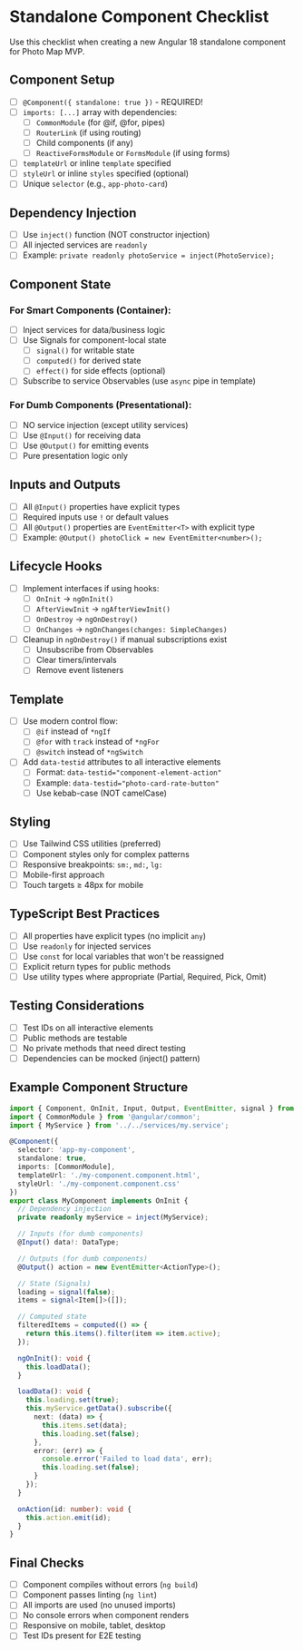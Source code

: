 # Standalone Component Checklist

Use this checklist when creating a new Angular 18 standalone component for Photo Map MVP.

## Component Setup

- [ ] `@Component({ standalone: true })` - REQUIRED!
- [ ] `imports: [...]` array with dependencies:
  - [ ] `CommonModule` (for @if, @for, pipes)
  - [ ] `RouterLink` (if using routing)
  - [ ] Child components (if any)
  - [ ] `ReactiveFormsModule` or `FormsModule` (if using forms)
- [ ] `templateUrl` or inline `template` specified
- [ ] `styleUrl` or inline `styles` specified (optional)
- [ ] Unique `selector` (e.g., `app-photo-card`)

## Dependency Injection

- [ ] Use `inject()` function (NOT constructor injection)
- [ ] All injected services are `readonly`
- [ ] Example: `private readonly photoService = inject(PhotoService);`

## Component State

### For Smart Components (Container):
- [ ] Inject services for data/business logic
- [ ] Use Signals for component-local state
  - [ ] `signal()` for writable state
  - [ ] `computed()` for derived state
  - [ ] `effect()` for side effects (optional)
- [ ] Subscribe to service Observables (use `async` pipe in template)

### For Dumb Components (Presentational):
- [ ] NO service injection (except utility services)
- [ ] Use `@Input()` for receiving data
- [ ] Use `@Output()` for emitting events
- [ ] Pure presentation logic only

## Inputs and Outputs

- [ ] All `@Input()` properties have explicit types
- [ ] Required inputs use `!` or default values
- [ ] All `@Output()` properties are `EventEmitter<T>` with explicit type
- [ ] Example: `@Output() photoClick = new EventEmitter<number>();`

## Lifecycle Hooks

- [ ] Implement interfaces if using hooks:
  - [ ] `OnInit` → `ngOnInit()`
  - [ ] `AfterViewInit` → `ngAfterViewInit()`
  - [ ] `OnDestroy` → `ngOnDestroy()`
  - [ ] `OnChanges` → `ngOnChanges(changes: SimpleChanges)`
- [ ] Cleanup in `ngOnDestroy()` if manual subscriptions exist
  - [ ] Unsubscribe from Observables
  - [ ] Clear timers/intervals
  - [ ] Remove event listeners

## Template

- [ ] Use modern control flow:
  - [ ] `@if` instead of `*ngIf`
  - [ ] `@for` with `track` instead of `*ngFor`
  - [ ] `@switch` instead of `*ngSwitch`
- [ ] Add `data-testid` attributes to all interactive elements
  - [ ] Format: `data-testid="component-element-action"`
  - [ ] Example: `data-testid="photo-card-rate-button"`
  - [ ] Use kebab-case (NOT camelCase)

## Styling

- [ ] Use Tailwind CSS utilities (preferred)
- [ ] Component styles only for complex patterns
- [ ] Responsive breakpoints: `sm:`, `md:`, `lg:`
- [ ] Mobile-first approach
- [ ] Touch targets ≥ 48px for mobile

## TypeScript Best Practices

- [ ] All properties have explicit types (no implicit `any`)
- [ ] Use `readonly` for injected services
- [ ] Use `const` for local variables that won't be reassigned
- [ ] Explicit return types for public methods
- [ ] Use utility types where appropriate (Partial, Required, Pick, Omit)

## Testing Considerations

- [ ] Test IDs on all interactive elements
- [ ] Public methods are testable
- [ ] No private methods that need direct testing
- [ ] Dependencies can be mocked (inject() pattern)

## Example Component Structure

```typescript
import { Component, OnInit, Input, Output, EventEmitter, signal } from '@angular/core';
import { CommonModule } from '@angular/common';
import { MyService } from '../../services/my.service';

@Component({
  selector: 'app-my-component',
  standalone: true,
  imports: [CommonModule],
  templateUrl: './my-component.component.html',
  styleUrl: './my-component.component.css'
})
export class MyComponent implements OnInit {
  // Dependency injection
  private readonly myService = inject(MyService);

  // Inputs (for dumb components)
  @Input() data!: DataType;

  // Outputs (for dumb components)
  @Output() action = new EventEmitter<ActionType>();

  // State (Signals)
  loading = signal(false);
  items = signal<Item[]>([]);

  // Computed state
  filteredItems = computed(() => {
    return this.items().filter(item => item.active);
  });

  ngOnInit(): void {
    this.loadData();
  }

  loadData(): void {
    this.loading.set(true);
    this.myService.getData().subscribe({
      next: (data) => {
        this.items.set(data);
        this.loading.set(false);
      },
      error: (err) => {
        console.error('Failed to load data', err);
        this.loading.set(false);
      }
    });
  }

  onAction(id: number): void {
    this.action.emit(id);
  }
}
```

## Final Checks

- [ ] Component compiles without errors (`ng build`)
- [ ] Component passes linting (`ng lint`)
- [ ] All imports are used (no unused imports)
- [ ] No console errors when component renders
- [ ] Responsive on mobile, tablet, desktop
- [ ] Test IDs present for E2E testing

